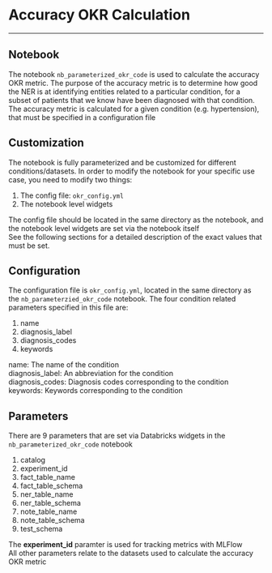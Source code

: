 # Accuracy OKR Calculation

--------------- 

## Notebook

The notebook `nb_parameterized_okr_code` is used to calculate the accuracy OKR metric. The purpose of the accuracy metric is to determine how good the NER is at identifying entities related to a particular condition, for a subset of patients that we know have been diagnosed with that condition. The accuracy metric is calculated for a given condition (e.g. hypertension), that must be specified in a configuration file

## Customization

The notebook is fully parameterized and be customized for different conditions/datasets. In order to modify the notebook for your specific use case, you need to modify two things: 

1. The config file: `okr_config.yml`
2. The notebook level widgets

The config file should be located in the same directory as the notebook, and the notebook level widgets are set via the notebook itself  
See the following sections for a detailed description of the exact values that must be set.

## Configuration

The configuration file is `okr_config.yml`, located in the same directory as the `nb_parameterzied_okr_code` notebook. The four condition related parameters specified in this file are:

1. name
2. diagnosis_label
3. diagnosis_codes
4. keywords

name: The name of the condition  
diagnosis_label: An abbreviation for the condition  
diagnosis_codes: Diagnosis codes corresponding to the condition  
keywords: Keywords corresponding to the condition

## Parameters

There are 9 parameters that are set via Databricks widgets in the `nb_parameterized_okr_code` notebook 

1. catalog
2. experiment_id
3. fact_table_name
4. fact_table_schema
5. ner_table_name
6. ner_table_schema
7. note_table_name
8. note_table_schema
9. test_schema

The **experiment_id** paramter is used for tracking metrics with MLFlow  
All other parameters relate to the datasets used to calculate the accuracy OKR metric